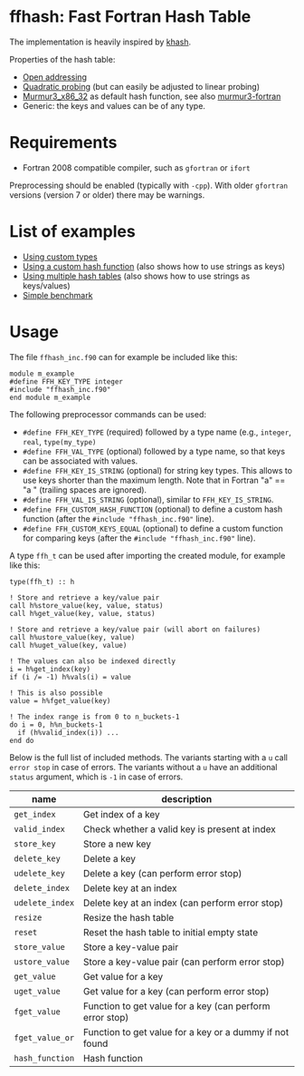 ffhash: Fast Fortran Hash Table
==

The implementation is heavily inspired by [khash](https://github.com/attractivechaos/klib/blob/master/khash.h).

Properties of the hash table:
* [Open addressing](https://en.wikipedia.org/wiki/Open_addressing)
* [Quadratic probing](https://en.wikipedia.org/wiki/Quadratic_probing) (but can easily be adjusted to linear probing)
* [Murmur3_x86_32](http://code.google.com/p/smhasher/wiki/MurmurHash3) as default hash function, see also [murmur3-fortran](https://github.com/jannisteunissen/murmur3-fortran)
* Generic: the keys and values can be of any type.

Requirements
==

* Fortran 2008 compatible compiler, such as `gfortran` or `ifort`

Preprocessing should be enabled (typically with `-cpp`). With older `gfortran` versions (version 7 or older) there may be warnings.

List of examples
==

* [Using custom types](example_custom_types.f90)
* [Using a custom hash function](example_custom_hash_function.f90) (also shows how to use strings as keys)
* [Using multiple hash tables](example_multiple_tables.f90) (also shows how to use strings as keys/values)
* [Simple benchmark](example_benchmark.f90)

Usage
==

The file `ffhash_inc.f90` can for example be included like this:

```Fortran
module m_example
#define FFH_KEY_TYPE integer
#include "ffhash_inc.f90"
end module m_example
```

The following preprocessor commands can be used:

* `#define FFH_KEY_TYPE` (required) followed by a type name (e.g., `integer`, `real`, `type(my_type)`
* `#define FFH_VAL_TYPE` (optional) followed by a type name, so that keys can be associated with values.
* `#define FFH_KEY_IS_STRING` (optional) for string key types. This allows to use keys shorter than the maximum length. Note that in Fortran "a" == "a " (trailing spaces are ignored).
* `#define FFH_VAL_IS_STRING` (optional), similar to `FFH_KEY_IS_STRING`.
* `#define FFH_CUSTOM_HASH_FUNCTION` (optional) to define a custom hash function (after the `#include "ffhash_inc.f90"` line).
* `#define FFH_CUSTOM_KEYS_EQUAL` (optional) to define a custom function for comparing keys (after the `#include "ffhash_inc.f90"` line).

A type `ffh_t` can be used after importing the created module, for example like this:

```Fortran
type(ffh_t) :: h

! Store and retrieve a key/value pair
call h%store_value(key, value, status)
call h%get_value(key, value, status)

! Store and retrieve a key/value pair (will abort on failures)
call h%ustore_value(key, value)
call h%uget_value(key, value)

! The values can also be indexed directly
i = h%get_index(key)
if (i /= -1) h%vals(i) = value

! This is also possible
value = h%fget_value(key)

! The index range is from 0 to n_buckets-1
do i = 0, h%n_buckets-1
  if (h%valid_index(i)) ...
end do
```

Below is the full list of included methods. The variants starting with a `u` call `error stop` in case of errors. The variants without a `u` have an additional `status` argument, which is `-1` in case of errors.

| name | description |
|---|---|
| `get_index` | Get index of a key |
| `valid_index` | Check whether a valid key is present at index |
| `store_key` | Store a new key |
| `delete_key` | Delete a key |
| `udelete_key` | Delete a key (can perform error stop) |
| `delete_index` | Delete key at an index |
| `udelete_index` | Delete key at an index (can perform error stop) |
| `resize` | Resize the hash table |
| `reset` | Reset the hash table to initial empty state |
| `store_value` | Store a key-value pair |
| `ustore_value` | Store a key-value pair (can perform error stop) |
| `get_value` | Get value for a key |
| `uget_value` | Get value for a key (can perform error stop) |
| `fget_value` | Function to get value for a key (can perform error stop) |
| `fget_value_or` | Function to get value for a key or a dummy if not found |
| `hash_function` | Hash function |
